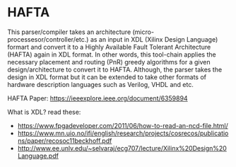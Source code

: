 # HAFTA

This parser/compiler takes an architecture (micro-processesor/controller/etc.) as an input in XDL (Xilinx Design Language) formart and convert it to a Highly Available Fault Tolerant Architecture (HAFTA) again in XDL format. In other words, this tool-chain applies the necessary placement and routing (PnR) greedy algorithms for a given design/architecture to convert it to HAFTA. Although, the parser takes the design in XDL format but it can be extended to take other formats of hardware description languages such as Verilog, VHDL and etc. 


HAFTA Paper: https://ieeexplore.ieee.org/document/6359894

What is XDL? read these:
  * https://www.fpgadeveloper.com/2011/06/how-to-read-an-ncd-file.html/
  * https://www.mn.uio.no/ifi/english/research/projects/cosrecos/publications/paper/recosoc11beckhoff.pdf
  * http://www.ee.unlv.edu/~selvaraj/ecg707/lecture/Xilinx%20Design%20Language.pdf

